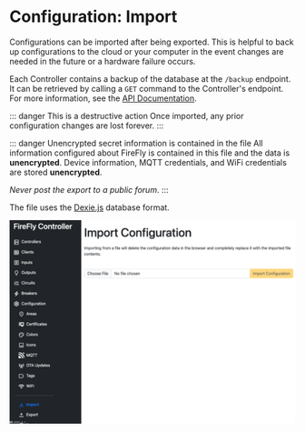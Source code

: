 # Configuration: Import

Configurations can be imported after being exported.  This is helpful to back up configurations to the cloud or your computer in the event changes are needed in the future or a hardware failure occurs.

Each Controller contains a backup of the database at the `/backup` endpoint.  It can be retrieved by calling a `GET` command to the Controller's endpoint.  For more information, see the [API Documentation](/controller/software/controller/api_reference).

::: danger This is a destructive action
Once imported, any prior configuration changes are lost forever.
:::

::: danger Unencrypted secret information is contained in the file
All information configured about FireFly is contained in this file and the data is **unencrypted**.  Device information, MQTT credentials, and WiFi credentials are stored **unencrypted**.  

*Never post the export to a public forum*.
:::

The file uses the [Dexie.js](https://dexie.org/docs/ExportImport/dexie-export-import) database format.

[![Import](./import.png)](https://raw.githubusercontent.com/BrentIO/FireFly/main/controller/software/controller/configuration/import.png)